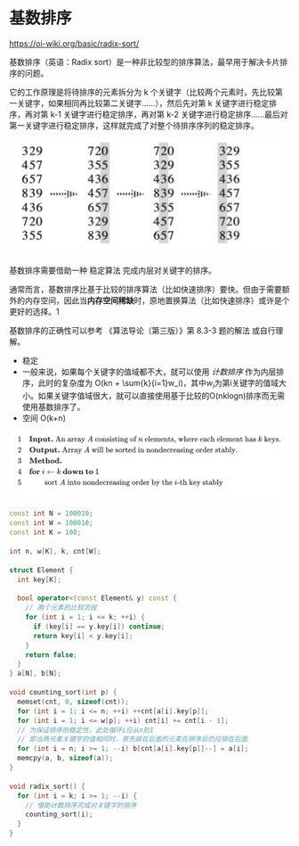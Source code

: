 # 基数排序

https://oi-wiki.org/basic/radix-sort/

基数排序（英语：Radix sort）是一种非比较型的排序算法，最早用于解决卡片排序的问题。

它的工作原理是将待排序的元素拆分为 k 个关键字（比较两个元素时，先比较第一关键字，如果相同再比较第二关键字……），然后先对第 k 关键字进行稳定排序，再对第 k-1 关键字进行稳定排序，再对第 k-2 关键字进行稳定排序……最后对第一关键字进行稳定排序，这样就完成了对整个待排序序列的稳定排序。

![](images/2022-03-17-11-37-13.png)

基数排序需要借助一种 稳定算法 完成内层对关键字的排序。

通常而言，基数排序比基于比较的排序算法（比如快速排序）要快。但由于需要额外的内存空间，因此当**内存空间稀缺**时，原地置换算法（比如快速排序）或许是个更好的选择。1

基数排序的正确性可以参考 《算法导论（第三版）》第 8.3-3 题的解法 或自行理解。



- 稳定
- 一般来说，如果每个关键字的值域都不大，就可以使用 *计数排序* 作为内层排序，此时的复杂度为 O(kn + \sum{k}{i=1}w_i)，其中$w_i$为第i关键字的值域大小。如果关键字值域很大，就可以直接使用基于比较的O(nklogn)排序而无需使用基数排序了。
- 空间 O(k+n)

![](images/2022-03-17-11-40-56.png)


```cpp
const int N = 100010;
const int W = 100010;
const int K = 100;

int n, w[K], k, cnt[W];

struct Element {
  int key[K];

  bool operator<(const Element& y) const {
    // 两个元素的比较流程
    for (int i = 1; i <= k; ++i) {
      if (key[i] == y.key[i]) continue;
      return key[i] < y.key[i];
    }
    return false;
  }
} a[N], b[N];

void counting_sort(int p) {
  memset(cnt, 0, sizeof(cnt));
  for (int i = 1; i <= n; ++i) ++cnt[a[i].key[p]];
  for (int i = 1; i <= w[p]; ++i) cnt[i] += cnt[i - 1];
  // 为保证排序的稳定性，此处循环i应从n到1
  // 即当两元素关键字的值相同时，原先排在后面的元素在排序后仍应排在后面
  for (int i = n; i >= 1; --i) b[cnt[a[i].key[p]]--] = a[i];
  memcpy(a, b, sizeof(a));
}

void radix_sort() {
  for (int i = k; i >= 1; --i) {
    // 借助计数排序完成对关键字的排序
    counting_sort(i);
  }
}
```